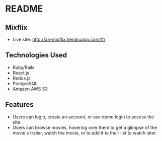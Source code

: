 # README

## Mixflix

- Live site: http://aa-mixflix.herokuapp.com/#/

## Technologies Used
- Ruby/Rails
- React.js
- Redux.js
- PostgreSQL
- Amazon AWS S3

## Features
- Users can login, create an account, or use demo login to access the site.
- Users can browse movies, hovering over them to get a glimpse of the movie's trailer, watch the movie, or to add it to their list to watch later.
